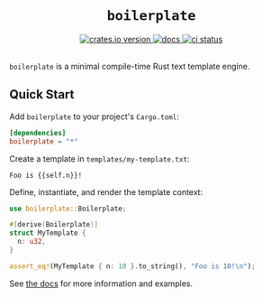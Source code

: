 <h1 align="center"><code>boilerplate</code></h1>

<div align="center">
  <a href="https://crates.io/crates/boilerplate">
    <img src="https://img.shields.io/crates/v/boilerplate.svg" alt="crates.io version">
  </a>
  <a href="https://docs.rs/boilerplate/latest/boilerplate/">
    <img src="https://img.shields.io/crates/v/boilerplate?color=blue&label=docs" alt="docs">
  </a>
  <a href="https://github.com/casey/boilerplate/actions">
    <img src="https://github.com/casey/boilerplate/workflows/CI/badge.svg" alt="ci status">
  </a>
</div>

<br>

`boilerplate` is a minimal compile-time Rust text template engine.

## Quick Start

Add `boilerplate` to your project's `Cargo.toml`:

```toml
[dependencies]
boilerplate = "*"
```

Create a template in `templates/my-template.txt`:

```text
Foo is {{self.n}}!
```

Define, instantiate, and render the template context:

```rust
use boilerplate::Boilerplate;

#[derive(Boilerplate)]
struct MyTemplate {
  n: u32,
}

assert_eq!(MyTemplate { n: 10 }.to_string(), "Foo is 10!\n");
```

See [the docs](https://docs.rs/boilerplate/latest/boilerplate/) for more information and examples.
